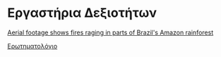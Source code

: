 # Εργαστήρια Δεξιοτήτων

[Aerial footage shows fires raging in parts of Brazil's Amazon rainforest](https://www.youtube.com/watch?v=zeCrWvm8Umg&t=67s)


[Ερωτηματολόγιο](https://forms.gle/PvmaLoramkjw2tGN6)
